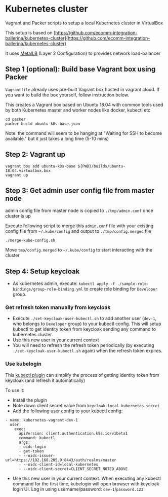 # Kubernetes cluster

Vagrant and Packer scripts to setup a local Kubernetes cluster in VirtualBox

This setup is based on [https://github.com/ecomm-integration-ballerina/kubernetes-cluster](https://github.com/ecomm-integration-ballerina/kubernetes-cluster)

It uses [MetalLB](https://metallb.universe.tf/configuration/#layer-2-configuration) (Layer 2 Configuration) to provides network load-balancer

## Step 1 (optional): Build base Vagrant box using Packer

`Vagrantfile` already uses pre-built Vagrant box hosted in vagrant cloud. If you want to build the box yourself, follow instruction below.

This creates a Vagrant box based on Ubuntu 18.04 with common tools used by both Kubernetes master and worker nodes like docker, kubectl etc

```
cd packer
packer build ubuntu-k8s-base.json
```

Note: the command will seem to be hanging at "Waiting for SSH to become available." but it just takes a long time (5-10 mins)

## Step 2: Vagrant up

```
vagrant box add ubuntu-k8s-base ${PWD}/builds/ubuntu-18.04.virtualbox.box
vagrant up
```

## Step 3: Get admin user config file from master node

admin config file from master node is copied to `./tmp/admin.conf` once cluster is up

Execute following script to merge this `admin.conf` file with your existing config file from `~/.kube/config` and output to `./tmp/config.merged` file

```
./merge-kube-config.sh
```

Move `tmp/config.merged` to `~/.kube/config` to start interacting with the cluster

## Step 4: Setup keycloak

- As kubernetes admin, execute: `kubectl apply -f ./sample-role-bindings/group-role-binding.yml` to create role binding for `Developer` group.

### Get refresh token manually from keycloak

- Execute `./set-keycloak-user-kubectl.sh` to add another user (`dev-1`, who belongs to `Developer` group) to your kubectl config. This will setup kubectl to get identity token from keycloak sending any command to kubernetes cluster.
- Use this new user in your current context
- You will need to refresh the refresh token periodically (by executing `./set-keycloak-user-kubectl.sh` again) when the refresh token expires.

### Use kubelogin

This [kubectl plugin](https://github.com/int128/kubelogin) can simplify the process of getting identity token from keycloak (and refresh it automatically)

To use it:

- Install the plugin
- Note down client secret value from `keycloak-local-kubernetes.secret`
- Add the following user config to your kubectl config:

```
- name: kubernetes-vagrant-dev-1
  user:
    exec:
      apiVersion: client.authentication.k8s.io/v1beta1
      command: kubectl
      args:
      - oidc-login
      - get-token
      - --oidc-issuer-url=https://192.168.205.9:8443/auth/realms/master
      - --oidc-client-id=local-kubernetes
      - --oidc-client-secret=CLIENT_SECRET_NOTED_ABOVE
```

- Use this new user in your current context. When executing any kubectl command for the first time, kubelogin will open browser with keycloak login UI. Log in using username/password: `dev-1`/`password.123`
